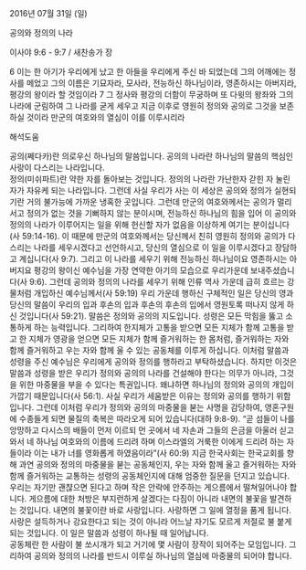 2016년 07월 31일 (일)

공의와 정의의 나라



이사야 9:6 - 9:7 / 새찬송가  장


6 이는 한 아기가 우리에게 났고 한 아들을 우리에게 주신 바 되었는데 그의 어깨에는 정사를 메었고 그의 이름은 기묘자라, 모사라, 전능하신 하나님이라, 영존하시는 아버지라, 평강의 왕이라 할 것임이라 
7 그 정사와 평강의 더함이 무궁하며 또 다윗의 왕좌와 그의 나라에 군림하여 그 나라를 굳게 세우고 지금 이후로 영원히 정의와 공의로 그것을 보존하실 것이라 만군의 여호와의 열심이 이를 이루시리라

해석도움





공의(쩨다카)란 의로우신 하나님의 말씀입니다. 
공의의 나라란 하나님의 말씀의 핵심인 사랑이 다스리는 나라입니다.  
정의(미쉬파트)란 약한 자를 돌아보는 것입니다. 
정의의 나라란 가난한자 갇힌 자 눌린 자가 자유케 되는 나라입니다. 
그런데 사실 우리가 사는 이 세상은 공의와 정의가 실현되기란 거의 불가능에 가까운 냉혹한 곳입니다.
그런데 만군의 여호와께서는 공의가 멀리서고 정의가 없는 것을 기뻐하지 않는 분이시며, 전능하신 하나님의 힘을 입어 이 공의와 정의의 나라가 이루어지는 일을 위해 헌신할 자가 없음을 이상하게 여기는 분이십니다(사 59:14-16). 
이 때문에 만군의 여호와께서는 당신께서 친히 영원히 정의와 공의가 다스리는 나라를 세우시겠다고 선언하시고, 당신의 열심으로 이 일을 이루시겠다고 장담하고 계십니다(사 9:7). 
그리고 이 나라를 세우기 위해 전능하신 하나님이요 영존하시는 아버지요 평강의 왕이신 예수님을 가장 연약한 아기의 모습으로 우리가운데 보내주셨습니다(사 9:6).
그런데 공의와 정의의 나라를 세우기 위해 인류 역사 가운데 급히 흐르는 강물처럼 개입하신 예수님께서(사 59:19) 우리 가운데 행하신 구체적인 일은 당신의 영과 당신의 말씀이 우리의 입과 후손의 입과 후손의 후손의 입에서 영원토록 떠나지 않게 하신 것입니다(사 59:21). 말씀은 정의와 공의의 지도입니다. 성령은 모든 막힘을 뚫고 소통하게 하는 능력입니다. 
그리하여 한지체가 고통을 받으면 모든 지체가 함께 고통을 받고 한 지체가 영광을 얻으면 모든 지체가 함께 즐거워하는 한 몸처럼, 즐거워하는 자와 함께 즐거워하고 우는 자와 함께 울 수 있는 공동체를 이루게 하십니다. 
이처럼 말씀과 성령을 주신 예수님은 우리에게 공의와 정의를 행하라고 부탁하셨습니다. 하지만 이것은 말씀과 성령을 받은 우리가 정의와 공의의 나라를 건설해야 한다는 의무가 아니라, 그것을 위한 마중물을 부을 수 있다는 특권입니다. 왜냐하면 하나님의 정의와 공의의 개입이 가깝기 때문입니다(사 56:1).
사실 우리가 세움받은 이유는 정의와 공의를 행하기 위함입니다. 그런데 이처럼 우리가 정의와 공의의 마중물을 붇는 사명을 감당하여, 영혼구원에 수종들게 되면 물질의 축복은 따라오게 되어 있습니다(대하 9:8-9). 
“곧 섬들이 나를 앙망하고 다시스의 배들이 먼저 이르되 먼 곳에서 네 자손과 그들의 은금을 아울러 싣고 와서 네 하나님 여호와의 이름에 드리려 하며 이스라엘의 거룩한 이에게 드리려 하는 자들이라 이는 내가 너를 영화롭게 하였음이라”(사 60:9)
지금 한국사회는 한국교회를 향해 과연 공의와 정의의 마중물을 붇는 공동체인지, 우는 자와 함께 울고 즐거워하는 자와 함께 즐거워하는 교통하는 성령의 공동체인지에 대해 엄중한 질문을 던지고 있습니다. 우리는 자기만 괜챦으면 된다고 하며 작은 안락에 안주하는 게으름에서  떨쳐일어나야 합니다.  게으름에 대한 처방은 부지런하게 살겠다는 다짐이 아니라 내면의 불꽃을 발견하는 것입니다. 내면의 불꽃이란 바로 사랑입니다. 사랑하면 그 일에 열정을 품게 됩니다. 
사랑은 설득하거나 강요한다고 되는 것이 아니라 어느날 자기도 모르게 저절로 불 붙게 되는 것입니다. 이 일은 말씀과 성령이 하나될 때 일어납니다.  
공동체란 한 사람이 불 쏘시개가 되고 거기에 몇 사람이 장작이 되어주는 모임입니다. 
그리하여 공의와 정의의 나라를 반드시 이루실 하나님의 열심에 마중물의 되어야 합니다.